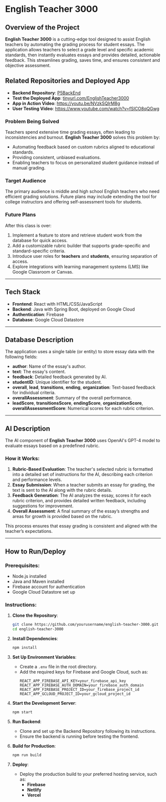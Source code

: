 # English Teacher 3000

## Overview of the Project
**English Teacher 3000** is a cutting-edge tool designed to assist English teachers by automating the grading process for student essays. The application allows teachers to select a grade level and specific academic standards, then instantly evaluates essays and provides detailed, actionable feedback. This streamlines grading, saves time, and ensures consistent and objective assessment.

## Related Repositories and Deployed App
- **Backend Repository**: [P5BackEnd](https://github.com/rothmana123/P5BackEnd)
- **Test the Deployed App**: [tinyurl.com/EnglishTeacher3000](https://tinyurl.com/EnglishTeacher3000)
- **App in Action Video**: https://youtu.be/NVzkSQIrM8g
- **User Testing Video**: https://www.youtube.com/watch?v=fSICO8qQGwg

### Problem Being Solved
Teachers spend extensive time grading essays, often leading to inconsistencies and burnout. **English Teacher 3000** solves this problem by:
- Automating feedback based on custom rubrics aligned to educational standards.
- Providing consistent, unbiased evaluations.
- Enabling teachers to focus on personalized student guidance instead of manual grading.

### Target Audience
The primary audience is middle and high school English teachers who need efficient grading solutions. Future plans may include extending the tool for college instructors and offering self-assessment tools for students.

### Future Plans
After this class is over:
1. Implement a feature to store and retrieve student work from the database for quick access.
2. Add a customizable rubric builder that supports grade-specific and standard-specific criteria.
3. Introduce user roles for **teachers** and **students**, ensuring separation of access.
4. Explore integrations with learning management systems (LMS) like Google Classroom or Canvas.

---

## Tech Stack
- **Frontend**: React with HTML/CSS/JavaScript
- **Backend**: Java with Spring Boot, deployed on Google Cloud
- **Authentication**: Firebase
- **Database**: Google Cloud Datastore

---

## Database Description
The application uses a single table (or entity) to store essay data with the following fields:

- **author**: Name of the essay's author.
- **text**: The essay's content.
- **feedback**: Detailed feedback generated by AI.
- **studentID**: Unique identifier for the student.
- **overall**, **lead**, **transitions**, **ending**, **organization**: Text-based feedback for individual criteria.
- **overallAssessment**: Summary of the overall performance.
- **leadScore**, **transitionsScore**, **endingScore**, **organizationScore**, **overallAssessmentScore**: Numerical scores for each rubric criterion.

---

## AI Description
The AI component of **English Teacher 3000** uses OpenAI's GPT-4 model to evaluate essays based on a predefined rubric. 

### How it Works:
1. **Rubric-Based Evaluation**: The teacher's selected rubric is formatted into a detailed set of instructions for the AI, describing each criterion and performance levels.
2. **Essay Submission**: When a teacher submits an essay for grading, the text is sent to the AI along with the rubric details.
3. **Feedback Generation**: The AI analyzes the essay, scores it for each rubric criterion, and provides detailed written feedback, including suggestions for improvement.
4. **Overall Assessment**: A final summary of the essay’s strengths and areas for growth is provided based on the rubric.

This process ensures that essay grading is consistent and aligned with the teacher’s expectations.

---

## How to Run/Deploy
### Prerequisites:
- Node.js installed
- Java and Maven installed
- Firebase account for authentication
- Google Cloud Datastore set up

### Instructions:
1. **Clone the Repository**:
   ```bash
   git clone https://github.com/yourusername/english-teacher-3000.git
   cd english-teacher-3000

2. **Install Dependencies**:
   ```bash
   npm install

3. **Set Up Environment Variables**:
   - Create a `.env` file in the root directory.
   - Add the required keys for Firebase and Google Cloud, such as:
     ```plaintext
     REACT_APP_FIREBASE_API_KEY=your_firebase_api_key
     REACT_APP_FIREBASE_AUTH_DOMAIN=your_firebase_auth_domain
     REACT_APP_FIREBASE_PROJECT_ID=your_firebase_project_id
     REACT_APP_GCLOUD_PROJECT_ID=your_gcloud_project_id
     ```

4. **Start the Development Server**:
   ```bash
   npm start

5. **Run Backend**:
   - Clone and set up the Backend Repository following its instructions.
   - Ensure the backend is running before testing the frontend.

6. **Build for Production**:
   ```bash
   npm run build

7. **Deploy**:
   - Deploy the production build to your preferred hosting service, such as:
     - **Firebase**
     - **Netlify**
     - **Vercel**
